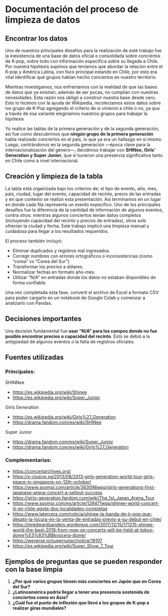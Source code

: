 # Documentación del proceso de limpieza de datos

## Encontrar los datos

Uno de nuestros principales desafíos para la realización de este trabajo fue la inexistencia de una base de datos oficial o consolidada sobre conciertos de K-pop, sobre todo con información específica sobre su llegada a Chile. Por nuestra hipótesis supimos que teníamos que abordar la relación entre el K-pop y América Latina, con foco principal estando en Chile, por esto era vital identificar qué grupos habían hecho conciertos en nuestro territorio. 

Mientras investigamos, nos enfrentamos con la realidad de que las bases de datos que ya existían, además de ser pocas, no cumplían con nuestras necesidades. Esta razón nos obligó a construir nuestra base desde cero. Esto lo hicimos con la ayuda de Wikipedia, recolectamos estos datos sobre los grupo de K-Pop agregando el criterio de si vinieron a chile o no, ya que a través de esa variante elegiríamos nuestros grupos para trabajar la hipótesis

Yo realice las tablas de la primera generación y de la segunda generación, así fue como descubrimos que **ningún grupo de la primera generación** había realizado conciertos en el país, lo que ya era un hallazgo en sí mismo. Luego, centrándonos en la segunda generación —época clave para la internacionalización del género—, decidimos trabajar con **SHINee, Girls’ Generation y Super Junior**, que sí tuvieron una presencia significativa tanto en Chile como a nivel internacional.

## Creación y limpieza de la tabla

La tabla está organizada bajo los criterios de; el tipo de evento, año, mes, país, ciudad, lugar del evento, capacidad de recinto, precio de las entradas y en que contexto se realizó esta presentación. Así terminamos en un lugar en donde cada fila representa un evento específico. Uno de los principales desafíos fue la diferencia de la cantidad de información de algunos eventos, contra otros: mientras algunos conciertos tenían datos completos (incluyendo capacidad del recinto y precios de entradas), otros solo ofrecían la ciudad y fecha. Este trabajo implicó una limpieza manual y cuidadosa para llegar a los resultados requeridos.

El proceso también incluyó:
- Eliminar duplicados y registros mal ingresados.
- Corregir nombres con errores ortográficos o inconsistencias (como “corea” vs “Corea del Sur”).
- Transformar los precios a dólares.
- Normalizar fechas en formato año-mes.
- Utilizar "N/A" en entradas donde los datos no estaban disponibles de forma confiable.

Una vez completada esta fase, convertí el archivo de Excel a formato CSV para poder cargarlo en un notebook de Google Colab y comenzar a analizarlo con Pandas.

## Decisiones importantes

Una decisión fundamental fue **usar “N/A” para los campos donde no fue posible encontrar precios o capacidad del recinto**. Esto se debió a la antigüedad de algunos eventos o la falta de registros oficiales. 

## Fuentes utilizadas

### Principales:
SHINNee
- https://es.wikipedia.org/wiki/Shinee 
- https://es.wikipedia.org/wiki/Super_Junior 

Girls Generation
- https://es.wikipedia.org/wiki/Girls%27_Generation 
- https://drama.fandom.com/es/wiki/SHINee 

Super Junior
- https://drama.fandom.com/es/wiki/Super_Junior 
- https://drama.fandom.com/es/wiki/Girls%27_Generation 

### Complementarias:
- https://concertarchives.org/ 
- https://x-clusive.sg/2013/08/2013-girls-generation-world-tour-girls-peace-in-singapore-on-12th-october/ 
- https://www.soompi.com/article/363098wpp/girls-generations-first-japanese-arena-concert-a-sellout-success 
- https://girls-generation.fandom.com/wiki/The_1st_Japan_Arena_Tour 
- https://www.soompi.com/es/article/128471wpp/shinee-world-concert-iii-en-chile-agota-dos-localidades-completas 
- https://www.latercera.com/noticia/shinee-la-banda-de-k-pop-que-desato-la-locura-en-la-venta-de-entradas-previo-a-su-debut-en-chile/ 
- https://mredwardsanders.wordpress.com/2017/12/15/171215-shinee-world-the-best-2018-from-now-on-concerts-will-be-held-at-tokyo-dome%E3%83%BBkyocera-dome/ 
- https://weverse.io/superjunior/notice/19107 
- https://es.wikipedia.org/wiki/Super_Show_7_Tour 

## Ejemplos de preguntas que se pueden responder con la base limpia

1. **¿Por qué varios grupos tienen más conciertos en Japón que en Corea del Sur?** 
2. **¿Latinoamérica podría llegar a tener una presencia sostenida de conciertos como en Asia?** 
3. **¿Cuál fue el punto de inflexión que llevó a los grupos de K-pop a realizar giras mundiales?**
